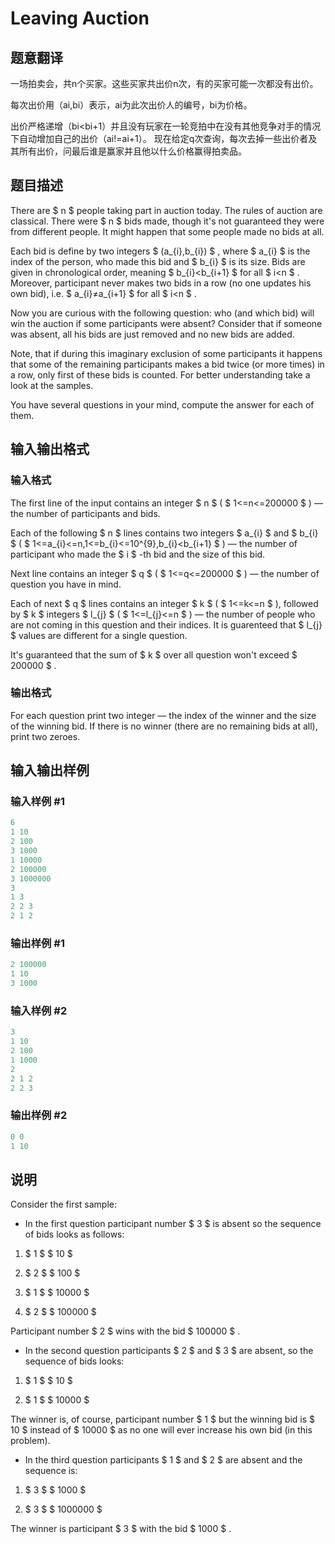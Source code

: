 # Leaving Auction

## 题意翻译

一场拍卖会，共n个买家。这些买家共出价n次，有的买家可能一次都没有出价。

每次出价用（ai,bi）表示，ai为此次出价人的编号，bi为价格。

出价严格递增（bi<bi+1）并且没有玩家在一轮竞拍中在没有其他竞争对手的情况下自动增加自己的出价（ai!=ai+1）。 现在给定q次查询，每次去掉一些出价者及其所有出价，问最后谁是赢家并且他以什么价格赢得拍卖品。

## 题目描述

There are $ n $ people taking part in auction today. The rules of auction are classical. There were $ n $ bids made, though it's not guaranteed they were from different people. It might happen that some people made no bids at all.

Each bid is define by two integers $ (a_{i},b_{i}) $ , where $ a_{i} $ is the index of the person, who made this bid and $ b_{i} $ is its size. Bids are given in chronological order, meaning $ b_{i}&lt;b_{i+1} $ for all $ i&lt;n $ . Moreover, participant never makes two bids in a row (no one updates his own bid), i.e. $ a_{i}≠a_{i+1} $ for all $ i&lt;n $ .

Now you are curious with the following question: who (and which bid) will win the auction if some participants were absent? Consider that if someone was absent, all his bids are just removed and no new bids are added.

Note, that if during this imaginary exclusion of some participants it happens that some of the remaining participants makes a bid twice (or more times) in a row, only first of these bids is counted. For better understanding take a look at the samples.

You have several questions in your mind, compute the answer for each of them.

## 输入输出格式

### 输入格式

The first line of the input contains an integer $ n $ ( $ 1<=n<=200000 $ ) — the number of participants and bids.

Each of the following $ n $ lines contains two integers $ a_{i} $ and $ b_{i} $ ( $ 1<=a_{i}<=n,1<=b_{i}<=10^{9},b_{i}&lt;b_{i+1} $ ) — the number of participant who made the $ i $ -th bid and the size of this bid.

Next line contains an integer $ q $ ( $ 1<=q<=200000 $ ) — the number of question you have in mind.

Each of next $ q $ lines contains an integer $ k $ ( $ 1<=k<=n $ ), followed by $ k $ integers $ l_{j} $ ( $ 1<=l_{j}<=n $ ) — the number of people who are not coming in this question and their indices. It is guarenteed that $ l_{j} $ values are different for a single question.

It's guaranteed that the sum of $ k $ over all question won't exceed $ 200000 $ .

### 输出格式

For each question print two integer — the index of the winner and the size of the winning bid. If there is no winner (there are no remaining bids at all), print two zeroes.

## 输入输出样例

### 输入样例 #1

```cpp
6
1 10
2 100
3 1000
1 10000
2 100000
3 1000000
3
1 3
2 2 3
2 1 2

```
### 输出样例 #1

```cpp
2 100000
1 10
3 1000

```
### 输入样例 #2

```cpp
3
1 10
2 100
1 1000
2
2 1 2
2 2 3

```
### 输出样例 #2

```cpp
0 0
1 10

```
## 说明

Consider the first sample:

- In the first question participant number $ 3 $ is absent so the sequence of bids looks as follows:

1. $ 1 $ $ 10 $

2. $ 2 $ $ 100 $

3. $ 1 $ $ 10000 $

4. $ 2 $ $ 100000 $

Participant number $ 2 $ wins with the bid $ 100000 $ .

- In the second question participants $ 2 $ and $ 3 $ are absent, so the sequence of bids looks:

1. $ 1 $ $ 10 $

2. $ 1 $ $ 10000 $

The winner is, of course, participant number $ 1 $ but the winning bid is $ 10 $ instead of $ 10000 $ as no one will ever increase his own bid (in this problem).

- In the third question participants $ 1 $ and $ 2 $ are absent and the sequence is:

1. $ 3 $ $ 1000 $

2. $ 3 $ $ 1000000 $

The winner is participant $ 3 $ with the bid $ 1000 $ .


